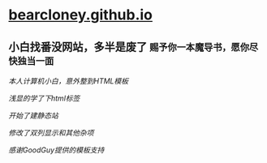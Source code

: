 # [bearcloney.github.io](https://bearcloney.github.io)

**小白找番没网站，多半是废了**
`赐予你一本魔导书，愿你尽快独当一面`
---
*本人计算机小白，意外整到HTML模板*

*浅显的学了下html标签*

*开始了建静态站*

*修改了双列显示和其他杂项*

*感谢GoodGuy提供的模板支持*
